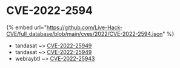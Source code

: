 # CVE-2022-2594
{% embed url="https://github.com/Live-Hack-CVE/full_database/blob/main/cves/2022/CVE-2022-2594.json" %}

* tandasat ~> [CVE-2022-25949](https://www.alice-snow.ru/2022/database/cve-2022-2594/cve-2022-25949-tandasat)
* tandasat ~> [CVE-2022-25949](https://www.alice-snow.ru/2022/database/cve-2022-2594/cve-2022-25949-tandasat)
* webraybtl ~> [CVE-2022-25943](https://www.alice-snow.ru/2022/database/cve-2022-2594/cve-2022-25943-webraybtl)